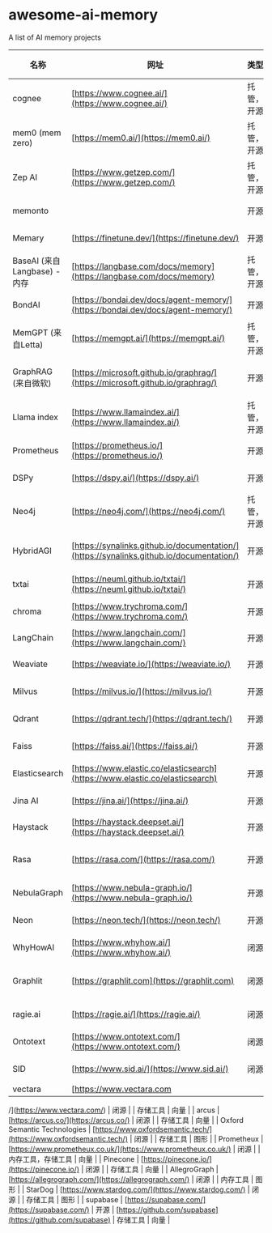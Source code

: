 # awesome-ai-memory
A list of AI memory projects

| 名称                           | 网址                                      | 类型               | GitHub 网址                                   | 分类            | 存储类型       |
|--------------------------------|------------------------------------------|--------------------|----------------------------------------------|-----------------|----------------|
| cognee                         | [https://www.cognee.ai/](https://www.cognee.ai/) | 托管，开源         | [https://github.com/topoteretes/cognee](https://github.com/topoteretes/cognee) | 内存工具        | 图形，向量     |
| mem0 (mem zero)                | [https://mem0.ai/](https://mem0.ai/)       | 托管，开源         | [https://github.com/mem0ai/mem0](https://github.com/mem0ai/mem0) | 内存工具        | 图形，向量     |
| Zep AI                         | [https://www.getzep.com/](https://www.getzep.com/) | 托管，开源         | [https://github.com/getzep/zep](https://github.com/getzep/zep) | 内存工具        | 图形，向量     |
| memonto                        |                                          | 开源               | [https://github.com/shihanwan/memonto](https://github.com/shihanwan/memonto) | 内存工具        | 图形           |
| Memary                         | [https://finetune.dev/](https://finetune.dev/) | 开源               | [https://github.com/kingjulio8238/Memary](https://github.com/kingjulio8238/Memary) | 内存工具        | 图形           |
| BaseAI (来自Langbase) - 内存   | [https://langbase.com/docs/memory](https://langbase.com/docs/memory) | 托管，开源         | [https://github.com/LangbaseInc/baseai](https://github.com/LangbaseInc/baseai) | 内存工具        | 向量           |
| BondAI                         | [https://bondai.dev/docs/agent-memory/](https://bondai.dev/docs/agent-memory/) | 开源               | [https://github.com/krohling/bondai](https://github.com/krohling/bondai) | 内存工具        | 向量           |
| MemGPT (来自Letta)             | [https://memgpt.ai/](https://memgpt.ai/)   | 托管，开源         | [https://github.com/cpacker/MemGPT](https://github.com/cpacker/MemGPT) | 内存工具        | 图形，向量     |
| GraphRAG (来自微软)            | [https://microsoft.github.io/graphrag/](https://microsoft.github.io/graphrag/) | 开源               | [https://github.com/microsoft/graphrag](https://github.com/microsoft/graphrag) | 内存工具        | 图形，向量     |
| Llama index                    | [https://www.llamaindex.ai/](https://www.llamaindex.ai/) | 托管，开源         | [https://github.com/run-llama/llama_index](https://github.com/run-llama/llama_index) | LLM 框架        | 图形，向量     |
| Prometheus                     | [https://prometheus.io/](https://prometheus.io/) | 开源               | [https://github.com/prometheus](https://github.com/prometheus) | 内存工具        | 图形           |
| DSPy                           | [https://dspy.ai/](https://dspy.ai/)       | 开源               | [https://github.com/stanfordnlp/dspy](https://github.com/stanfordnlp/dspy) | 优化工具        | 向量           |
| Neo4j                          | [https://neo4j.com/](https://neo4j.com/)   | 托管，开源         | [https://github.com/neo4j](https://github.com/neo4j) | 存储工具        | 图形           |
| HybridAGI                      | [https://synalinks.github.io/documentation/](https://synalinks.github.io/documentation/) | 开源               | [https://github.com/SynaLinks/HybridAGI](https://github.com/SynaLinks/HybridAGI) | 内存工具        | 图形，向量     |
| txtai                          | [https://neuml.github.io/txtai/](https://neuml.github.io/txtai/) | 开源               | [https://github.com/neuml/txtai](https://github.com/neuml/txtai) | 内存工具        | 向量           |
| chroma                         | [https://www.trychroma.com/](https://www.trychroma.com/) | 开源               | [https://github.com/chroma-core/chroma](https://github.com/chroma-core/chroma) | 存储工具        | 向量           |
| LangChain                      | [https://www.langchain.com/](https://www.langchain.com/) | 开源               | [https://github.com/langchain-ai/langchain](https://github.com/langchain-ai/langchain) | LLM 框架        | 向量           |
| Weaviate                       | [https://weaviate.io/](https://weaviate.io/) | 开源               | [https://github.com/weaviate/weaviate](https://github.com/weaviate/weaviate) | 存储工具        | 向量           |
| Milvus                         | [https://milvus.io/](https://milvus.io/)   | 开源               | [https://github.com/milvus-io/milvus](https://github.com/milvus-io/milvus) | 存储工具        | 向量           |
| Qdrant                         | [https://qdrant.tech/](https://qdrant.tech/) | 开源               | [https://github.com/qdrant/qdrant](https://github.com/qdrant/qdrant) | 存储工具        | 向量           |
| Faiss                          | [https://faiss.ai/](https://faiss.ai/)     | 开源               | [https://github.com/facebookresearch/faiss](https://github.com/facebookresearch/faiss) | 存储工具        | 向量           |
| Elasticsearch                  | [https://www.elastic.co/elasticsearch](https://www.elastic.co/elasticsearch) | 开源               | [https://github.com/elastic/elasticsearch](https://github.com/elastic/elasticsearch) | 存储工具        | 向量           |
| Jina AI                        | [https://jina.ai/](https://jina.ai/)       | 开源               | [https://github.com/jina-ai](https://github.com/jina-ai) | 优化工具        | 向量           |
| Haystack                       | [https://haystack.deepset.ai/](https://haystack.deepset.ai/) | 开源               | [https://github.com/deepset-ai](https://github.com/deepset-ai) | LLM 框架        | 向量           |
| Rasa                           | [https://rasa.com/](https://rasa.com/)     | 开源               | [https://github.com/RasaHQ/](https://github.com/RasaHQ/) | LLM 框架        | 图形，向量     |
| NebulaGraph                    | [https://www.nebula-graph.io/](https://www.nebula-graph.io/) | 开源               | [https://github.com/vesoft-inc/nebula](https://github.com/vesoft-inc/nebula) | 存储工具        | 图形           |
| Neon                           | [https://neon.tech/](https://neon.tech/)   | 开源               | [https://github.com/neondatabase/neon](https://github.com/neondatabase/neon) | 存储工具        | 向量           |
| WhyHowAI                       | [https://www.whyhow.ai/](https://www.whyhow.ai/) | 闭源               | [https://github.com/whyhow-ai](https://github.com/whyhow-ai) | 内存工具        | 图形           |
| Graphlit                       | [https://graphlit.com](https://graphlit.com) | 闭源               |                                              | 内存工具        | 图形，向量     |
| ragie.ai                       | [https://ragie.ai/](https://ragie.ai/)     | 闭源               | [https://github.com/ragieai](https://github.com/ragieai) | 内存工具        | 向量           |
| Ontotext                       | [https://www.ontotext.com/](https://www.ontotext.com/) | 闭源               | [https://github.com/Ontotext-AD](https://github.com/Ontotext-AD) | 内存工具        | 图形           |
| SID                            | [https://www.sid.ai/](https://www.sid.ai/) | 闭源               |                                              | 内存工具        | 向量           |
| vectara                        | [https://www.vectara.com

/](https://www.vectara.com/) | 闭源               |                                              | 存储工具        | 向量           |
| arcus                          | [https://arcus.co/](https://arcus.co/)     | 闭源               |                                              | 存储工具        | 向量           |
| Oxford Semantic Technologies   | [https://www.oxfordsemantic.tech/](https://www.oxfordsemantic.tech/) | 闭源               |                                              | 存储工具        | 图形           |
| Prometheux                     | [https://www.prometheux.co.uk/](https://www.prometheux.co.uk/) | 闭源               |                                              | 内存工具，存储工具 | 向量       |
| Pinecone                       | [https://pinecone.io/](https://pinecone.io/) | 闭源               |                                              | 存储工具        | 向量           |
| AllegroGraph                   | [https://allegrograph.com/](https://allegrograph.com/) | 闭源               |                                              | 内存工具        | 图形           |
| StarDog                        | [https://www.stardog.com/](https://www.stardog.com/) | 闭源               |                                              | 存储工具        | 图形           |
| supabase                       | [https://supabase.com/](https://supabase.com/) | 开源               | [https://github.com/supabase](https://github.com/supabase) | 存储工具        | 向量           |
